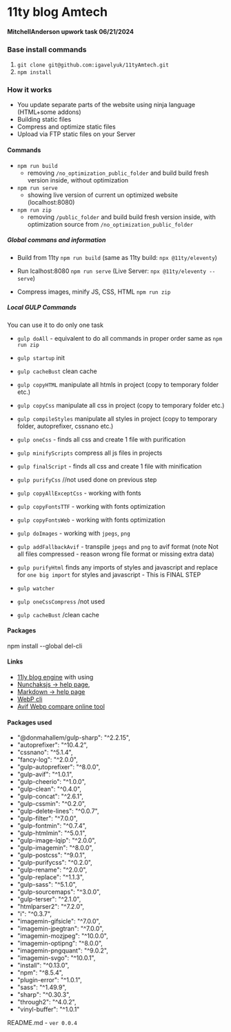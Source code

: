 
#  11ty blog Amtech
#### MitchellAnderson upwork task 06/21/2024

### Base install commands
1. `git clone git@github.com:igavelyuk/11tyAmtech.git`
2. `npm install`


### How it works
- You update separate parts of the website using ninja language (HTML+some addons)
- Building static files
- Compress and optimize static files
- Upload via FTP static files on your Server

#### Commands
- `npm run build`
  - removing `/no_optimization_public_folder` and build build fresh version inside, without optimization
- `npm run serve`
  - showing live version of current un optimized website (localhost:8080)
- `npm run zip`
  - removing `/public_folder` and build build fresh version inside, with optimization source from `/no_optimization_public_folder`

##### Global commans and information

  - Build from 11ty `npm run build` (same as 11ty build: `npx @11ty/eleventy`)

  - Run lcalhost:8080 `npm run serve` (Live Server: `npx @11ty/eleventy --serve`)

  - Compress images, minify JS, CSS, HTML `npm run zip`

##### Local GULP Commands
You can use it to do only one task
 - `gulp doAll` - equivalent to do all commands in proper order same as `npm run zip`
 - `gulp startup` init
 - `gulp cacheBust` clean cache
 - `gulp copyHTML` manipulate all htmls in project (copy to temporary folder etc.)
 - `gulp copyCss` manipulate all css in project (copy to temporary folder etc.)
 - `gulp compileStyles` manipulate all styles in project (copy to temporary folder, autoprefixer, cssnano etc.)
 - `gulp oneCss` - finds all css and create 1 file with purification
 - `gulp minifyScripts` compress all js files in projects
 - `gulp finalScript` - finds all css and create 1 file with minification
 - `gulp purifyCss` //not used done on previous step

 - `gulp copyAllExceptCss` - working with fonts
 - `gulp copyFontsTTF` - working with fonts optimization
 - `gulp copyFontsWeb` - working with fonts optimization

 - `gulp doImages` - working with `jpegs`, `png`
 - `gulp addFallbackAvif` - transpile `jpegs` and `png` to avif format (note Not all files compressed - reason wrong file format or missing extra data)
 - `gulp purifyHtml` finds any imports of styles and javascript and replace for `one big import` for styles and javascript - This is FINAL STEP

 - `gulp watcher`
 - `gulp oneCssCompress` /not used
 - `gulp cacheBust` /clean cache


#### Packages
npm install --global del-cli

#### Links

- [11ly blog engine](https://www.11ty.dev/docs/)
with using
- [Nunchaksjs -> help page](https://mozilla.github.io/nunjucks/),
- [Markdown -> help page](https://www.markdownguide.org/basic-syntax/)
- [WebP cli](https://developers.google.com/speed/webp/docs/precompiled)
- [Avif Webp compare online tool](https://squoosh.app)

#### Packages used
 - "@donmahallem/gulp-sharp": "^2.2.15",
 - "autoprefixer": "^10.4.2",
 - "cssnano": "^5.1.4",
 - "fancy-log": "^2.0.0",
 - "gulp-autoprefixer": "^8.0.0",
 - "gulp-avif": "^1.0.1",
 - "gulp-cheerio": "^1.0.0",
 - "gulp-clean": "^0.4.0",
 - "gulp-concat": "^2.6.1",
 - "gulp-cssmin": "^0.2.0",
 - "gulp-delete-lines": "^0.0.7",
 - "gulp-filter": "^7.0.0",
 - "gulp-fontmin": "^0.7.4",
 - "gulp-htmlmin": "^5.0.1",
 - "gulp-image-lqip": "^2.0.0",
 - "gulp-imagemin": "^8.0.0",
 - "gulp-postcss": "^9.0.1",
 - "gulp-purifycss": "^0.2.0",
 - "gulp-rename": "^2.0.0",
 - "gulp-replace": "^1.1.3",
 - "gulp-sass": "^5.1.0",
 - "gulp-sourcemaps": "^3.0.0",
 - "gulp-terser": "^2.1.0",
 - "htmlparser2": "^7.2.0",
 - "i": "^0.3.7",
 - "imagemin-gifsicle": "^7.0.0",
 - "imagemin-jpegtran": "^7.0.0",
 - "imagemin-mozjpeg": "^10.0.0",
 - "imagemin-optipng": "^8.0.0",
 - "imagemin-pngquant": "^9.0.2",
 - "imagemin-svgo": "^10.0.1",
 - "install": "^0.13.0",
 - "npm": "^8.5.4",
 - "plugin-error": "^1.0.1",
 - "sass": "^1.49.9",
 - "sharp": "^0.30.3",
 - "through2": "^4.0.2",
 - "vinyl-buffer": "^1.0.1"

README.md - `ver 0.0.4`
